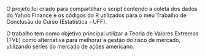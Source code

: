 O projeto foi criado para compartilhar o script contendo a coleta dos dados do Yahoo Finance e os códigos do R utilizados para o meu Trabalho de Conclusão de Curso (Estatística - UFF).

O trabalho tem como objetivo principal utilizar a Teoria de Valores Extremos (TVE) como alternativa para melhorar a gestão do risco de mercado, utilizando séries do mercado de ações americano.
